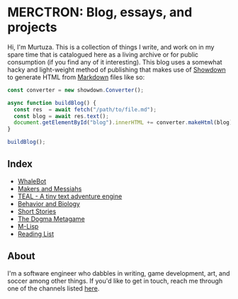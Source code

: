 # MERCTRON: Blog, essays, and projects

Hi, I'm Murtuza. This is a collection of things I write, and work on in my spare time that is catalogued here as a living archive or for public consumption (if you find any of it interesting). This blog uses a somewhat hacky and light-weight method of publishing that makes use of [Showdown](https://showdownjs.com/) to generate HTML from [Markdown](https://www.markdownguide.org/) files like so:


```javascript
const converter = new showdown.Converter();

async function buildBlog() {
  const res  = await fetch("/path/to/file.md");
  const blog = await res.text();
  document.getElementById("blog").innerHTML += converter.makeHtml(blog);
}

buildBlog();
```

## Index

* [WhaleBot](https://github.com/Merctron/WhaleBot)
* [Makers and Messiahs](/blog.html?doc=statics/essays/makers-and-messiahs.md)
* [TEAL - A tiny text adventure engine](/blog.html?doc=statics/blog/teal.md)
* [Behavior and Biology](/blog.html?doc=statics/essays/behavior-and-biology.md)
* [Short Stories](/blog.html?doc=statics/blog/stories.md)
* [The Dogma Metagame](/blog.html?doc=statics/essays/the-dogma-metagame.md)
* [M-Lisp](https://github.com/Merctron/M-Lisp)
* [Reading List](/blog.html?doc=statics/blog/reading-list.md)


## About

I'm a software engineer who dabbles in writing, game development, art, and soccer among other things. If you'd like to get in touch, reach me through one of the channels listed [here](https://www.merctron.com).